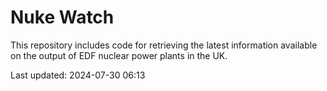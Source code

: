 # Nuke Watch

This repository includes code for retrieving the latest information available on the output of EDF nuclear power plants in the UK.

Last updated: 2024-07-30 06:13